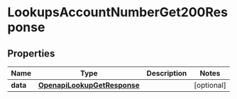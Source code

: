 

# LookupsAccountNumberGet200Response


## Properties

| Name | Type | Description | Notes |
|------------ | ------------- | ------------- | -------------|
|**data** | [**OpenapiLookupGetResponse**](OpenapiLookupGetResponse.md) |  |  [optional] |



